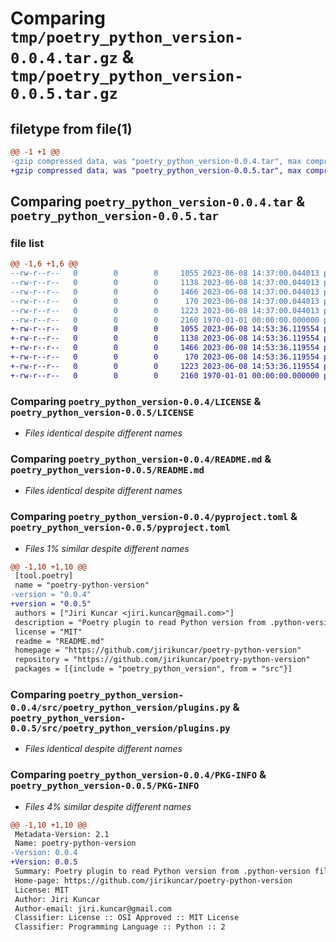 # Comparing `tmp/poetry_python_version-0.0.4.tar.gz` & `tmp/poetry_python_version-0.0.5.tar.gz`

## filetype from file(1)

```diff
@@ -1 +1 @@
-gzip compressed data, was "poetry_python_version-0.0.4.tar", max compression
+gzip compressed data, was "poetry_python_version-0.0.5.tar", max compression
```

## Comparing `poetry_python_version-0.0.4.tar` & `poetry_python_version-0.0.5.tar`

### file list

```diff
@@ -1,6 +1,6 @@
--rw-r--r--   0        0        0     1055 2023-06-08 14:37:00.044013 poetry_python_version-0.0.4/LICENSE
--rw-r--r--   0        0        0     1138 2023-06-08 14:37:00.044013 poetry_python_version-0.0.4/README.md
--rw-r--r--   0        0        0     1466 2023-06-08 14:37:00.044013 poetry_python_version-0.0.4/pyproject.toml
--rw-r--r--   0        0        0      170 2023-06-08 14:37:00.044013 poetry_python_version-0.0.4/src/poetry_python_version/__init__.py
--rw-r--r--   0        0        0     1223 2023-06-08 14:37:00.044013 poetry_python_version-0.0.4/src/poetry_python_version/plugins.py
--rw-r--r--   0        0        0     2160 1970-01-01 00:00:00.000000 poetry_python_version-0.0.4/PKG-INFO
+-rw-r--r--   0        0        0     1055 2023-06-08 14:53:36.119554 poetry_python_version-0.0.5/LICENSE
+-rw-r--r--   0        0        0     1138 2023-06-08 14:53:36.119554 poetry_python_version-0.0.5/README.md
+-rw-r--r--   0        0        0     1466 2023-06-08 14:53:36.119554 poetry_python_version-0.0.5/pyproject.toml
+-rw-r--r--   0        0        0      170 2023-06-08 14:53:36.119554 poetry_python_version-0.0.5/src/poetry_python_version/__init__.py
+-rw-r--r--   0        0        0     1223 2023-06-08 14:53:36.119554 poetry_python_version-0.0.5/src/poetry_python_version/plugins.py
+-rw-r--r--   0        0        0     2160 1970-01-01 00:00:00.000000 poetry_python_version-0.0.5/PKG-INFO
```

### Comparing `poetry_python_version-0.0.4/LICENSE` & `poetry_python_version-0.0.5/LICENSE`

 * *Files identical despite different names*

### Comparing `poetry_python_version-0.0.4/README.md` & `poetry_python_version-0.0.5/README.md`

 * *Files identical despite different names*

### Comparing `poetry_python_version-0.0.4/pyproject.toml` & `poetry_python_version-0.0.5/pyproject.toml`

 * *Files 1% similar despite different names*

```diff
@@ -1,10 +1,10 @@
 [tool.poetry]
 name = "poetry-python-version"
-version = "0.0.4"
+version = "0.0.5"
 authors = ["Jiri Kuncar <jiri.kuncar@gmail.com>"]
 description = "Poetry plugin to read Python version from .python-version file"
 license = "MIT"
 readme = "README.md"
 homepage = "https://github.com/jirikuncar/poetry-python-version"
 repository = "https://github.com/jirikuncar/poetry-python-version"
 packages = [{include = "poetry_python_version", from = "src"}]
```

### Comparing `poetry_python_version-0.0.4/src/poetry_python_version/plugins.py` & `poetry_python_version-0.0.5/src/poetry_python_version/plugins.py`

 * *Files identical despite different names*

### Comparing `poetry_python_version-0.0.4/PKG-INFO` & `poetry_python_version-0.0.5/PKG-INFO`

 * *Files 4% similar despite different names*

```diff
@@ -1,10 +1,10 @@
 Metadata-Version: 2.1
 Name: poetry-python-version
-Version: 0.0.4
+Version: 0.0.5
 Summary: Poetry plugin to read Python version from .python-version file
 Home-page: https://github.com/jirikuncar/poetry-python-version
 License: MIT
 Author: Jiri Kuncar
 Author-email: jiri.kuncar@gmail.com
 Classifier: License :: OSI Approved :: MIT License
 Classifier: Programming Language :: Python :: 2
```

